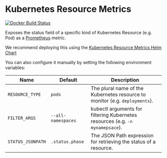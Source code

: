# Kubernetes Resource Metrics

[![Docker Build Status](https://img.shields.io/docker/cloud/build/axoom/k8s-resource-metrics.svg)](https://hub.docker.com/r/axoom/k8s-resource-metrics)

Exposes the status field of a specific kind of Kubernetes Resource (e.g. Pod) as a [Prometheus](https://prometheus.io/) metric.

We recommend deploying this using the [Kubernetes Resource Metrics Helm Chart](https://github.com/AXOOM/charts/blob/master/charts/k8s-resource-metrics/README.md)

You can also configure it manually by setting the following environment variables:

| Name              | Default            | Description                                                                   |
|-------------------|--------------------|-------------------------------------------------------------------------------|
| `RESOURCE_TYPE`   | `pods`             | The plural name of the Kubernetes resource to monitor (e.g. `deployments`).   |
| `FILTER_ARGS`     | `--all-namespaces` | kubectl arguments for filtering Kubernetes resources (e.g. `-n mynamepsace`). |
| `STATUS_JSONPATH` | `.status.phase`    | The JSON Path expression for retrieving the status of a resource.             |
